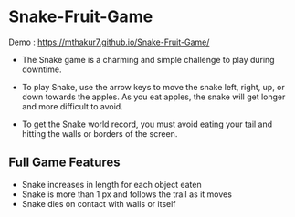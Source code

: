 # Snake-Fruit-Game

Demo : https://mthakur7.github.io/Snake-Fruit-Game/

* The Snake game is a charming and simple challenge to play during downtime.

* To play Snake, use the arrow keys to move the snake left, right, up, or down towards the apples. As you eat apples, the snake will get longer and more difficult to avoid.

* To get the Snake world record, you must avoid eating your tail and hitting the walls or borders of the screen.

## Full Game Features

* Snake increases in length for each object eaten
* Snake is more than 1 px and follows the trail as it moves
* Snake dies on contact with walls or itself

